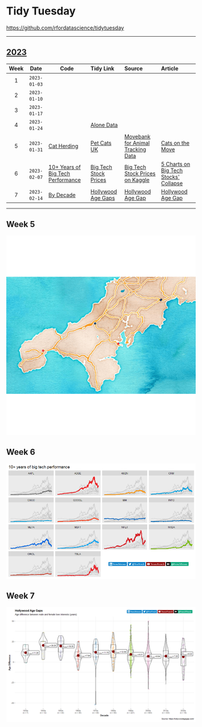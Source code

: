 # Tidy Tuesday

<https://github.com/rfordatascience/tidytuesday>

------------------------------------------------------------------------

## [2023](https://github.com/TrevorFrench/tidytuesday/tree/main/2023)

| Week |     Date     | Code                                                                                                    | Tidy Link                                                                                                          | Source                                                                                             | Article                                                                                                                                                                            |
|:----:|:------------:|---------------------------------------------------------------------------------------------------------|:-------------------------------------------------------------------------------------------------------------------|:---------------------------------------------------------------------------------------------------|:-----------------------------------------------------------------------------------------------------------------------------------------------------------------------------------|
|  1   | `2023-01-03` |                                                                                                         |                                                                                                                    |                                                                                                    |                                                                                                                                                                                    |
|  2   | `2023-01-10` |                                                                                                         |                                                                                                                    |                                                                                                    |                                                                                                                                                                                    |
|  3   | `2023-01-17` |                                                                                                         |                                                                                                                    |                                                                                                    |                                                                                                                                                                                    |
|  4   | `2023-01-24` |                                                                                                         | [Alone Data](https://github.com/rfordatascience/tidytuesday/blob/master/data/2023/2023-01-24/readme.md)            |                                                                                                    |                                                                                                                                                                                    |
|  5   | `2023-01-31` | [Cat Herding](https://github.com/TrevorFrench/tidytuesday/tree/main/2023/week-05)                       | [Pet Cats UK](https://github.com/rfordatascience/tidytuesday/blob/master/data/2023/2023-01-31/readme.md)           | [Movebank for Animal Tracking Data](https://www.datarepository.movebank.org/handle/10255/move.882) | [Cats on the Move](https://themarkup.org/data-is-plural/2023/01/25/from-jazz-solos-to-cats-on-the-move#:~:text=Giuseppe%20Sollazzo%5D-,Cats%20on%20the%20move,-.%20Between%202013) |
|  6   | `2023-02-07` | [10+ Years of Big Tech Performance](https://github.com/TrevorFrench/tidytuesday/tree/main/2023/week-06) | [Big Tech Stock Prices](https://github.com/rfordatascience/tidytuesday/blob/master/data/2023/2023-02-07/readme.md) | [Big Tech Stock Prices on Kaggle](https://www.kaggle.com/datasets/evangower/big-tech-stock-prices) | [5 Charts on Big Tech Stocks' Collapse](https://www.morningstar.com/articles/1129535/5-charts-on-big-tech-stocks-collapse)                                                         |
|  7   | `2023-02-14` | [By Decade](https://github.com/TrevorFrench/tidytuesday/tree/main/2023/week-07)                         | [Hollywood Age Gaps](https://github.com/rfordatascience/tidytuesday/blob/master/data/2023/2023-02-14/readme.md)    | [Hollywood Age Gap](https://hollywoodagegap.com/movies.csv)                                        | [Hollywood Age Gap](https://hollywoodagegap.com/)                                                                                                                                  |

------------------------------------------------------------------------

## Week 5

[![Cat Herding](https://github.com/TrevorFrench/tidytuesday/blob/main/2023/week-05/cat_herding.gif)](https://github.com/TrevorFrench/tidytuesday/tree/main/2023/week-05)

## Week 6

![10+ Years of Big Tech Performance](https://github.com/TrevorFrench/tidytuesday/blob/main/2023/week-06/Rplot_branded.png)

## Week 7

![Hollywood Age Gap by Decade](https://github.com/TrevorFrench/tidytuesday/blob/main/2023/week-07/Rplot_branded.png)
